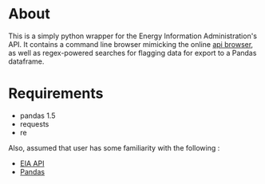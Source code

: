 # About
This is a simply python wrapper for the Energy Information Administration's API.
It contains a command line browser mimicking the online [api browser](http://www.eia.gov/beta/api/qb.cfm), as well as 
regex-powered searches for flagging data for export to a Pandas dataframe.  


# Requirements
* pandas 1.5
* requests
* re

Also, assumed that user has some familiarity with the following : 
* [EIA API](http://www.eia.gov/developer/)
* [Pandas](http://pandas.pydata.org/pandas-docs/stable/)
